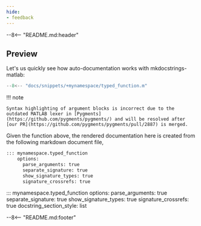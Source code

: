 ```yaml
---
hide:
- feedback
---
```


--8<-- "README.md:header"

## Preview 

Let's us quickly see how auto-documentation works with mkdocstrings-matlab:

```matlab title="Function making use of Argument Validation in namespace +mynamespace"
--8<-- "docs/snippets/+mynamespace/typed_function.m"
```

!!! note

    Syntax highlighting of argument blocks is incorrect due to the outdated MATLAB lexer in [Pygments](https://github.com/pygments/pygments/) and will be resolved after [our PR](https://github.com/pygments/pygments/pull/2887) is merged. 

Given the function above, the rendered documentation here is created from the following markdown document file,

```markdown title="docs/api.md"
::: mynamespace.typed_function
    options:
      parse_arguments: true
      separate_signature: true
      show_signature_types: true
      signature_crossrefs: true
```

<div class="result" markdown>

::: mynamespace.typed_function
    options:
      parse_arguments: true
      separate_signature: true
      show_signature_types: true
      signature_crossrefs: true
      docstring_section_style: list

</div>

--8<-- "README.md:footer"
